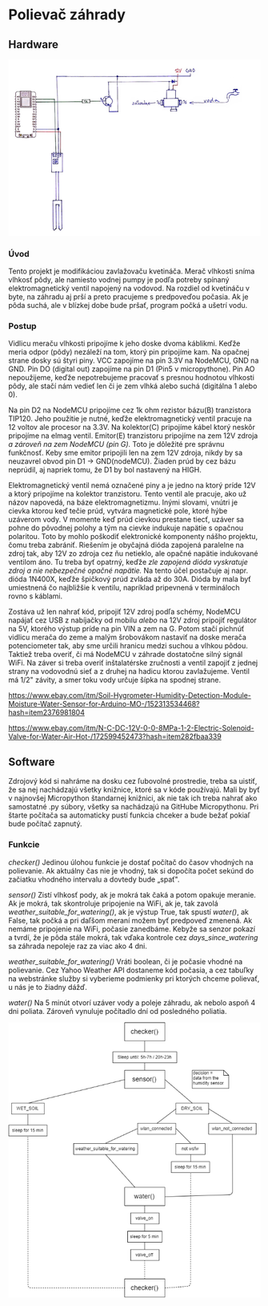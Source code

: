 ﻿# Polievač záhrady
## Hardware

![](hardware_doc.png "Náčrt hardwarového zapojenia")

### Úvod

Tento projekt je modifikáciou zavlažovaču kvetináča. Merač vlhkosti sníma vlhkosť pôdy, ale namiesto vodnej pumpy je podľa potreby spínaný elektromagnetický ventil napojený na vodovod. Na rozdiel od kvetináču v byte, na záhradu aj prší a preto pracujeme s predpoveďou počasia. Ak je pôda suchá, ale v blízkej dobe bude pršať, program počká a ušetrí vodu.

### Postup

Vidlicu meraču vlhkosti pripojíme k jeho doske dvoma káblikmi. Keďže meria odpor (pôdy) nezáleží na tom, ktorý pin pripojíme kam. Na opačnej strane dosky sú štyri piny. VCC zapojíme na pin 3.3V na NodeMCU, GND na GND. Pin DO (digital out) zapojíme na pin D1 (Pin5 v micropythone). Pin AO nepoužijeme, keďže nepotrebujeme pracovať s presnou hodnotou vlhkosti pôdy, ale stačí nám vedieť len či je zem vlhká alebo suchá (digitálna 1 alebo 0).

Na pin D2 na NodeMCU pripojíme cez 1k ohm rezistor bázu(B) tranzistora TIP120. Jeho použitie je nutné, keďže elektromagnetický ventil pracuje na 12 voltov ale procesor na 3.3V. Na kolektor(C) pripojíme kábel ktorý neskôr pripojíme na elmag ventil. Emitor(E) tranzistoru pripojíme na zem 12V zdroja _a zároveň na zem NodeMCU (pin G)._ Toto je dôležité pre správnu funkčnosť. Keby sme emitor pripojili len na zem 12V zdroja, nikdy by sa neuzavrel obvod pin D1 -&gt; GND(nodeMCU). Žiaden prúd by cez bázu neprúdil, aj napriek tomu, že D1 by bol nastavený na HIGH.

Elektromagnetický ventil nemá označené piny a je jedno na ktorý príde 12V a ktorý pripojíme na kolektor tranzistoru. Tento ventil ale pracuje, ako už názov napovedá, na báze elektromagnetizmu. Inými slovami, vnútri je cievka ktorou keď tečie prúd, vytvára magnetické pole, ktoré hýbe uzáverom vody. V momente keď prúd cievkou prestane tiecť, uzáver sa pohne do pôvodnej polohy a tým na cievke indukuje napätie s opačnou polaritou. Toto by mohlo poškodiť elektronické komponenty nášho projektu, čomu treba zabrániť. Riešením je obyčajná dióda zapojená paralelne na zdroj tak, aby 12V zo zdroja cez ňu netieklo, ale opačné napätie indukované ventilom áno. Tu treba byť opatrný, keďže _zle zapojená dióda vyskratuje zdroj a nie nebezpečné opačné napätie._ Na tento účel postačuje aj napr. dióda 1N400X, keďže špičkový prúd zvláda až do 30A. Dióda by mala byť umiestnená čo najbližšie k ventilu, napríklad pripevnená v termináloch rovno s káblami.

Zostáva už len nahrať kód, pripojiť 12V zdroj podľa schémy, NodeMCU napájať cez USB z nabíjačky od mobilu _alebo_ na 12V zdroj pripojiť regulátor na 5V, ktorého výstup príde na pin VIN a zem na G. Potom stačí pichnúť vidlicu merača do zeme a malým šrobovákom nastaviť na doske merača potenciometer tak, aby sme určili hranicu medzi suchou a vlhkou pôdou. Taktiež treba overiť, či má NodeMCU v záhrade dostatočne silný signál WiFi. Na záver si treba overiť inštalatérske zručnosti a ventil zapojiť z jednej strany na vodovodnú sieť a z druhej na hadicu ktorou zavlažujeme. Ventil má 1/2&quot; závity, a smer toku vody určuje šípka na spodnej strane.

<https://www.ebay.com/itm/Soil-Hygrometer-Humidity-Detection-Module-Moisture-Water-Sensor-for-Arduino-MO-/152313534468?hash=item2376981804>

<https://www.ebay.com/itm/N-C-DC-12V-0-0-8MPa-1-2-Electric-Solenoid-Valve-for-Water-Air-Hot-/172599452473?hash=item282fbaa339>

## Software

Zdrojový kód si nahráme na dosku cez ľubovolné prostredie, treba sa uistiť, že sa nej nachádzajú všetky knižnice, ktoré sa v kóde používajú. Mali by byť v najnovšej Micropython štandarnej knižnici, ak nie tak ich treba nahrať ako samostatné .py súbory, všetky sa nachádzajú na GitHube Micropythonu. Pri štarte počítača sa automaticky pustí funkcia chceker a bude bežať pokiaľ bude počítač zapnutý.

### Funkcie

*checker()*
Jedinou úlohou funkcie je dostať počítač do časov vhodných na polievanie. Ak aktuálny čas nie je vhodný, tak si   dopočíta počet sekúnd do začiatku vhodného intervalu a dovtedy bude „spať&quot;.

*sensor()*
Zistí vlhkosť pody, ak je mokrá tak čaká a potom opakuje meranie. Ak je mokrá, tak skontroluje pripojenie na WiFi, ak je, tak zavolá *weather\_suitable\_for\_watering()*, ak je výstup True, tak spustí *water()*, ak False, tak počká a pri daľšom meraní možem byť predpoveď zmenená. Ak nemáme pripojenie na WiFi, počasie zanedbáme. Kebyže sa senzor pokazí a tvrdí, že je pôda stále mokrá, tak vďaka kontrole cez *days\_since\_watering* sa záhrada nepoleje raz za viac ako 4 dni.

*weather\_suitable\_for\_watering()*
Vráti boolean, či je počasie vhodné na polievanie. Cez Yahoo Weather API dostaneme kód počasia, a cez tabuľky na webstránke služby si vyberieme podmienky pri ktorých chceme polievať, u nás je to žiadny dážď.

*water()*
Na 5 minút otvorí uzáver vody a poleje záhradu, ak nebolo aspoň 4 dni poliata. Zároveň vynuluje počítadlo dní od posledného poliatia.

 ![](software_doc.png "Schéma fungovania programu")

